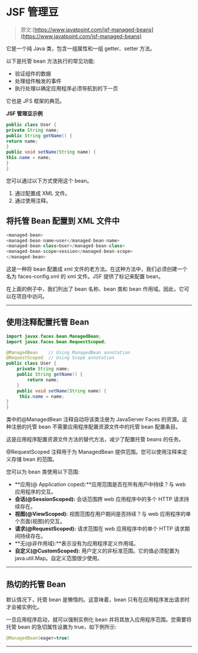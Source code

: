 # JSF 管理豆

> 原文:[https://www.javatpoint.com/jsf-managed-beans](https://www.javatpoint.com/jsf-managed-beans)

它是一个纯 Java 类，包含一组属性和一组 getter、setter 方法。

以下是托管 bean 方法执行的常见功能:

*   验证组件的数据
*   处理组件触发的事件
*   执行处理以确定应用程序必须导航到的下一页

它也是 JFS 框架的典范。

**JSF 管理豆示例**

```java
public class User {
private String name;
public String getName() {
return name;
}
public void setName(String name) {
this.name = name;
} 
}

```

您可以通过以下方式使用这个 bean。

1.  通过配置成 XML 文件。
2.  通过使用注释。

## 将托管 Bean 配置到 XML 文件中

```java
<managed-bean>
<managed-bean-name>user</managed-bean-name>
<managed-bean-class>User</managed-bean-class>
<managed-bean-scope>session</managed-bean-scope>
</managed-bean>

```

这是一种将 bean 配置成 xml 文件的老方法。在这种方法中，我们必须创建一个名为 faces-config.xml 的 xml 文件。JSF 提供了<managec-bean>标记来配置 bean。</managec-bean>

在上面的例子中，我们列出了 bean 名称、bean 类和 bean 作用域。因此，它可以在项目中访问。

* * *

## 使用注释配置托管 Bean

```java
import javax.faces.bean.ManagedBean;
import javax.faces.bean.RequestScoped;

@ManagedBean    // Using ManagedBean annotation
@RequestScoped  // Using Scope annotation
public class User {
	private String name;
	public String getName() {
		return name;
	}
	public void setName(String name) {
	 this.name = name;
}
}

```

类中的@ManagedBean 注释自动将该类注册为 JavaServer Faces 的资源。这种注册的托管 bean 不需要应用程序配置资源文件中的托管 bean 配置条目。

这是应用程序配置资源文件方法的替代方法，减少了配置托管 beans 的任务。

@RequestScoped 注释用于为 ManagedBean 提供范围。您可以使用注释来定义存储 bean 的范围。

您可以为 bean 类使用以下范围:

*   **应用(@ Application coped):**应用范围是否在所有用户中持续？与 web 应用程序的交互。
*   **会话(@SessionScoped):** 会话范围跨 web 应用程序中的多个 HTTP 请求持续存在。
*   **视图(@ViewScoped):** 视图范围在用户期间是否持续？与 web 应用程序的单个页面(视图)的交互。
*   **请求(@RequestScoped):** 请求范围在 web 应用程序中的单个 HTTP 请求期间持续存在。
*   **无(@非作用域):**表示没有为应用程序定义作用域。
*   **自定义(@CustomScoped):** 用户定义的非标准范围。它的值必须配置为 java.util.Map。自定义范围很少使用。

* * *

## 热切的托管 Bean

默认情况下，托管 bean 是懒惰的。这意味着，bean 只有在应用程序发出请求时才会被实例化。

一旦应用程序启动，就可以强制实例化 bean 并将其放入应用程序范围。您需要将托管 bean 的急切属性设置为 true，如下例所示:

```java
@ManagedBean(eager=true)

```

* * *
